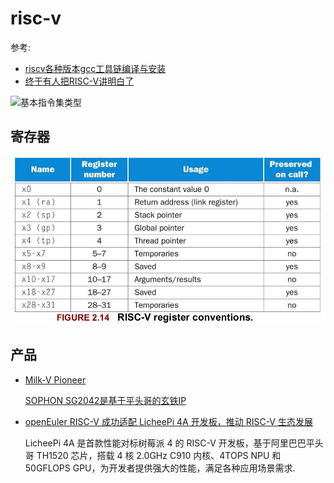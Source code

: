 # risc-v
参考:
- [riscv各种版本gcc工具链编译与安装](http://www.lujun.org.cn/?p=4257)
- [终于有人把RISC-V讲明白了](http://m.elecfans.com/article/653167.html)

![基本指令集类型](https://suda-morris.github.io/blog/assets/img/riscv_instruction_type.6459e601.png)

## 寄存器
![](/misc/img/arch/Kazam_screenshot_00000.png)

## 产品
- [Milk-V Pioneer](https://news.mydrivers.com/1/903/903763.htm)

	[SOPHON SG2042是基于平头哥的玄铁IP](https://www.eefocus.com/article/1439667.html)
- [openEuler RISC-V 成功适配 LicheePi 4A 开发板，推动 RISC-V 生态发展](https://www.openeuler.org/zh/blog/20230506-riscv/20230506-riscv.html)

	LicheePi 4A 是首款性能对标树莓派 4 的 RISC-V 开发板，基于阿里巴巴平头哥 TH1520 芯片，搭载 4 核 2.0GHz C910 内核、4TOPS NPU 和 50GFLOPS GPU，为开发者提供强大的性能，满足各种应用场景需求.